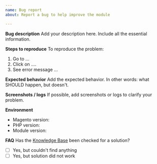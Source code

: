 ```yaml
---
name: Bug report
about: Report a bug to help improve the module

---
```


**Bug description**
Add your description here. Include all the essential information.

**Steps to reproduce**
To reproduce the problem:
1. Go to ...
2. Click on ....
3. See error message ...

**Expected behavior**
Add the expected behavior. In other words: what SHOULD happen, but doesn't.

**Screenshots / logs**
If possible, add screenshots or logs to clarify your problem.

**Environment**
 - Magento version: 
 - PHP version: 
 - Module version: 

**FAQ**
Has the [Knowledge Base](http://dhl.support.netresearch.de) been checked for a solution?
- [ ] Yes, but couldn't find anything
- [ ] Yes, but solution did not work
